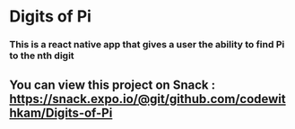 # Digits of Pi

### This is a react native app that gives a user the ability to find Pi to the nth digit 

## You can view this project on Snack : https://snack.expo.io/@git/github.com/codewithkam/Digits-of-Pi


